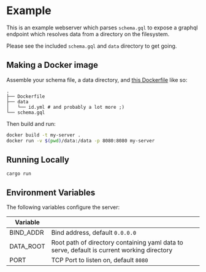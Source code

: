 # Example

This is an example webserver which parses `schema.gql` to expose a graphql endpoint which resolves data from a directory on the filesystem.

Please see the included `schema.gql` and `data` directory to get going.

## Making a Docker image

Assemble your schema file, a data directory, and [this Dockerfile](Dockerfile) like so:

```
.
├── Dockerfile
├── data
│   └── id.yml # and probably a lot more ;)
└── schema.gql
```

Then build and run:

```bash
docker build -t my-server .
docker run -v $(pwd)/data:/data -p 8080:8080 my-server
```

## Running Locally

```
cargo run
```

## Environment Variables

The following variables configure the server:

| Variable | |
|-|-|
| BIND_ADDR | Bind address, default `0.0.0.0` |
| DATA_ROOT | Root path of directory containing yaml data to serve, default is current working directory |
| PORT | TCP Port to listen on, default `8080` |